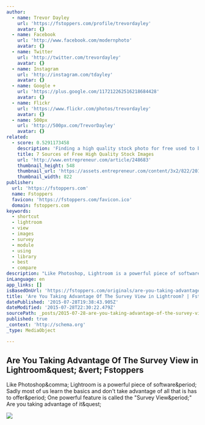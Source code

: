 ```yaml
---
author:
  - name: Trevor Dayley
    url: 'https://fstoppers.com/profile/trevordayley'
    avatar: {}
  - name: Facebook
    url: 'http://www.facebook.com/modernphoto'
    avatar: {}
  - name: Twitter
    url: 'http://twitter.com/trevordayley'
    avatar: {}
  - name: Instagram
    url: 'http://instagram.com/tdayley'
    avatar: {}
  - name: Google +
    url: 'https://plus.google.com/117212262516218684428'
    avatar: {}
  - name: Flickr
    url: 'https://www.flickr.com/photos/trevordayley'
    avatar: {}
  - name: 500px
    url: 'http://500px.com/TrevorDayley'
    avatar: {}
related:
  - score: 0.5291173458
    description: 'Finding a high quality stock photo for free used to be quite the chore -- there were very few options available, and the inventory that was available was marginal quality at best. Oh, how the times have changed. Now, there are so many free stock image websites that it can be overwhelming, to a degree.'
    title: 7 Sources of Free High Quality Stock Images
    url: 'http://www.entrepreneur.com/article/248683'
    thumbnail_height: 548
    thumbnail_url: 'https://assets.entrepreneur.com/content/3x2/822/20150225224437-computer.jpeg'
    thumbnail_width: 822
publisher:
  url: 'https://fstoppers.com'
  name: Fstoppers
  favicon: 'https://fstoppers.com/favicon.ico'
  domain: fstoppers.com
keywords:
  - shortcut
  - lightroom
  - view
  - images
  - survey
  - module
  - using
  - library
  - best
  - compare
description: "Like Photoshop, Lightroom is a powerful piece of software. Sadly most of us learn the basics and don't take advantage of all that is has to offer. One powerful feature is called the \"Survey View.\" Are you taking advantage of it?"
inLanguage: en
app_links: []
isBasedOnUrl: 'https://fstoppers.com/originals/are-you-taking-advantage-survey-view-lightroom-36820'
title: 'Are You Taking Advantage Of The Survey View in Lightroom? | Fstoppers'
datePublished: '2015-07-28T19:38:43.905Z'
dateModified: '2015-07-28T22:30:22.479Z'
sourcePath: _posts/2015-07-28-are-you-taking-advantage-of-the-survey-view-in-lightroom-or.md
published: true
_context: 'http://schema.org'
_type: MediaObject

---
```

<article style=""><h1>Are You Taking Advantage Of The Survey View in Lightroom&amp;quest; &amp;vert; Fstoppers</h1><p>Like Photoshop&amp;comma; Lightroom is a powerful piece of software&amp;period; Sadly most of us learn the basics and don't take advantage of all that is has to offer&amp;period; One powerful feature is called the "Survey View&amp;period;" Are you taking advantage of it&amp;quest;</p><img src="https://d1w5usc88actyi.cloudfront.net/styles/full/s3/media/2014/09/fstoppers-survey-mode-lightroom-2.jpg" /></article>